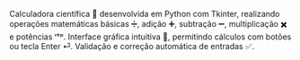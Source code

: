 Calculadora científica 🧮 desenvolvida em Python com Tkinter, realizando operações matemáticas básicas ➗, adição ➕, subtração ➖, multiplicação ✖️ e potências ʳᵉᵖ. Interface gráfica intuitiva 🎨, permitindo cálculos com botões ou tecla Enter ⏎️. Validação e correção automática de entradas ✅.
